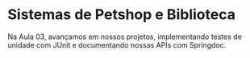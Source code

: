 # Sistemas de Petshop e Biblioteca


Na Aula 03, avançamos em nossos projetos, implementando testes de unidade com JUnit e documentando nossas APIs com Springdoc.

